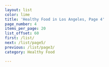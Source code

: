 ```yaml
---
layout: list
color: lime
title: 'Healthy Food in Los Angeles, Page 4'
page_number: 4
items_per_page: 20
list_offset: 60
first: /list/
next: /list/page5/
previous: /list/page3/
category: Healthy Food

---
```

